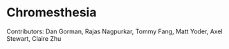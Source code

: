 # Chromesthesia

Contributors: Dan Gorman, Rajas Nagpurkar, Tommy Fang, Matt Yoder, Axel Stewart, Claire Zhu
